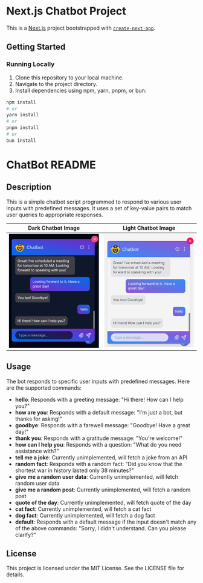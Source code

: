# Next.js Chatbot Project

This is a [Next.js](https://nextjs.org/) project bootstrapped with [`create-next-app`](https://github.com/vercel/next.js/tree/canary/packages/create-next-app).

## Getting Started

### Running Locally

1. Clone this repository to your local machine.
2. Navigate to the project directory.
3. Install dependencies using npm, yarn, pnpm, or bun:

```bash
npm install
# or
yarn install
# or
pnpm install
# or
bun install
```


# ChatBot README

## Description
This is a simple chatbot script programmed to respond to various user inputs with predefined messages. It uses a set of key-value pairs to match user queries to appropriate responses.

| Dark Chatbot Image | Light Chatbot Image |
|:------------------:|:-------------------:|
| ![Dark Chatbot Image](/public/dark-bot.png) | ![Light Chatbot Image](/public/light-bot.png) |


## Usage
The bot responds to specific user inputs with predefined messages. Here are the supported commands:

- **hello**: Responds with a greeting message: "Hi there! How can I help you?"
- **how are you**: Responds with a default message: "I'm just a bot, but thanks for asking!"
- **goodbye**: Responds with a farewell message: "Goodbye! Have a great day!"
- **thank you**: Responds with a gratitude message: "You're welcome!"
- **how can I help you**: Responds with a question: "What do you need assistance with?"
- **tell me a joke**: Currently unimplemented, will fetch a joke from an API
- **random fact**: Responds with a random fact: "Did you know that the shortest war in history lasted only 38 minutes?"
- **give me a random user data**: Currently unimplemented, will fetch random user data
- **give me a random post**: Currently unimplemented, will fetch a random post
- **quote of the day**: Currently unimplemented, will fetch quote of the day
- **cat fact**: Currently unimplemented, will fetch a cat fact
- **dog fact**: Currently unimplemented, will fetch a dog fact
- **default**: Responds with a default message if the input doesn't match any of the above commands: "Sorry, I didn't understand. Can you please clarify?"

## License
This project is licensed under the MIT License. See the LICENSE file for details.
